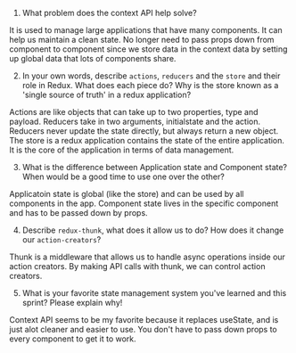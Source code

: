 1. What problem does the context API help solve?

It is used to manage large applications that have many components. It can help us maintain a clean state. No longer need to pass props down from component to component since we store data in the context data by setting up global data that lots of components share.

2. In your own words, describe `actions`, `reducers` and the `store` and their role in Redux. What does each piece do? Why is the store known as a 'single source of truth' in a redux application?

Actions are like objects that can take up to two properties, type and payload. Reducers take in two arguments, initialstate and the action. Reducers never update the state directly, but always return a new object. The store is a redux application contains the state of the entire application. It is the core of the application in terms of data management.

3. What is the difference between Application state and Component state? When would be a good time to use one over the other?

Applicatoin state is global (like the store) and can be used by all components in the app. Component state lives in the specific component and has to be passed down by props.

4. Describe `redux-thunk`, what does it allow us to do? How does it change our `action-creators`?

Thunk is a middleware that allows us to handle async operations inside our action creators. By making API calls with thunk, we can control action creators.

5. What is your favorite state management system you've learned and this sprint? Please explain why!

Context API seems to be my favorite because it replaces useState, and is just alot cleaner and easier to use. You don't have to pass down props to every component to get it to work.